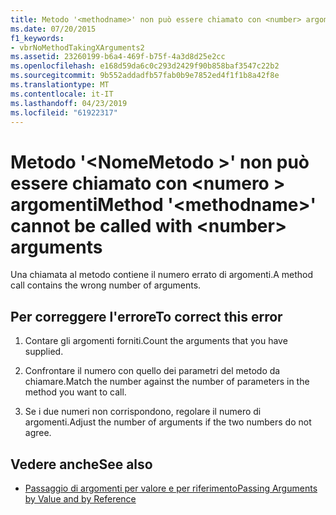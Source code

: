 ```yaml
---
title: Metodo '<methodname>' non può essere chiamato con <number> argomenti
ms.date: 07/20/2015
f1_keywords:
- vbrNoMethodTakingXArguments2
ms.assetid: 23260199-b6a4-469f-b75f-4a3d8d25e2cc
ms.openlocfilehash: e168d59da6c0c293d2429f90b858baf3547c22b2
ms.sourcegitcommit: 9b552addadfb57fab0b9e7852ed4f1f1b8a42f8e
ms.translationtype: MT
ms.contentlocale: it-IT
ms.lasthandoff: 04/23/2019
ms.locfileid: "61922317"
---
```

# <a name="method-methodname-cannot-be-called-with-number-arguments"></a><span data-ttu-id="ba7ca-102">Metodo '\<NomeMetodo >' non può essere chiamato con \<numero > argomenti</span><span class="sxs-lookup"><span data-stu-id="ba7ca-102">Method '\<methodname>' cannot be called with \<number> arguments</span></span>
<span data-ttu-id="ba7ca-103">Una chiamata al metodo contiene il numero errato di argomenti.</span><span class="sxs-lookup"><span data-stu-id="ba7ca-103">A method call contains the wrong number of arguments.</span></span>  
  
## <a name="to-correct-this-error"></a><span data-ttu-id="ba7ca-104">Per correggere l'errore</span><span class="sxs-lookup"><span data-stu-id="ba7ca-104">To correct this error</span></span>  
  
1. <span data-ttu-id="ba7ca-105">Contare gli argomenti forniti.</span><span class="sxs-lookup"><span data-stu-id="ba7ca-105">Count the arguments that you have supplied.</span></span>  
  
2. <span data-ttu-id="ba7ca-106">Confrontare il numero con quello dei parametri del metodo da chiamare.</span><span class="sxs-lookup"><span data-stu-id="ba7ca-106">Match the number against the number of parameters in the method you want to call.</span></span>  
  
3. <span data-ttu-id="ba7ca-107">Se i due numeri non corrispondono, regolare il numero di argomenti.</span><span class="sxs-lookup"><span data-stu-id="ba7ca-107">Adjust the number of arguments if the two numbers do not agree.</span></span>  
  
## <a name="see-also"></a><span data-ttu-id="ba7ca-108">Vedere anche</span><span class="sxs-lookup"><span data-stu-id="ba7ca-108">See also</span></span>

- [<span data-ttu-id="ba7ca-109">Passaggio di argomenti per valore e per riferimento</span><span class="sxs-lookup"><span data-stu-id="ba7ca-109">Passing Arguments by Value and by Reference</span></span>](../../visual-basic/programming-guide/language-features/procedures/passing-arguments-by-value-and-by-reference.md)
